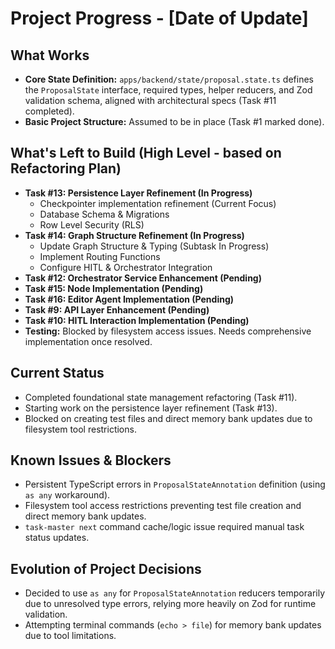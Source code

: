 # Project Progress - [Date of Update]

## What Works

*   **Core State Definition:** `apps/backend/state/proposal.state.ts` defines the `ProposalState` interface, required types, helper reducers, and Zod validation schema, aligned with architectural specs (Task #11 completed).
*   **Basic Project Structure:** Assumed to be in place (Task #1 marked done).

## What's Left to Build (High Level - based on Refactoring Plan)

*   **Task #13: Persistence Layer Refinement (In Progress)**
    *   Checkpointer implementation refinement (Current Focus)
    *   Database Schema & Migrations
    *   Row Level Security (RLS)
*   **Task #14: Graph Structure Refinement (In Progress)**
    *   Update Graph Structure & Typing (Subtask In Progress)
    *   Implement Routing Functions
    *   Configure HITL & Orchestrator Integration
*   **Task #12: Orchestrator Service Enhancement (Pending)**
*   **Task #15: Node Implementation (Pending)**
*   **Task #16: Editor Agent Implementation (Pending)**
*   **Task #9: API Layer Enhancement (Pending)**
*   **Task #10: HITL Interaction Implementation (Pending)**
*   **Testing:** Blocked by filesystem access issues. Needs comprehensive implementation once resolved.

## Current Status

*   Completed foundational state management refactoring (Task #11).
*   Starting work on the persistence layer refinement (Task #13).
*   Blocked on creating test files and direct memory bank updates due to filesystem tool restrictions.

## Known Issues & Blockers

*   Persistent TypeScript errors in `ProposalStateAnnotation` definition (using `as any` workaround).
*   Filesystem tool access restrictions preventing test file creation and direct memory bank updates.
*   `task-master next` command cache/logic issue required manual task status updates.

## Evolution of Project Decisions

*   Decided to use `as any` for `ProposalStateAnnotation` reducers temporarily due to unresolved type errors, relying more heavily on Zod for runtime validation.
*   Attempting terminal commands (`echo > file`) for memory bank updates due to tool limitations.


